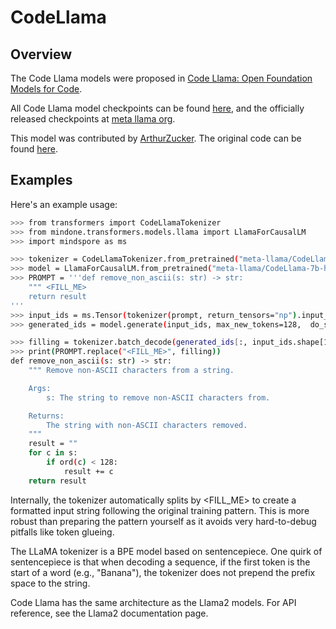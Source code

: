 
# CodeLlama

## Overview

The Code Llama models were proposed in [Code Llama: Open Foundation Models for Code](https://ai.meta.com/research/publications/code-llama-open-foundation-models-for-code/).

All Code Llama model checkpoints can be found [here](https://huggingface.co/models?search=code_llama), and the officially released checkpoints at [meta llama org](https://huggingface.co/meta-llama).

This model was contributed by [ArthurZucker](https://huggingface.co/ArthurZ). The original code can be found [here](https://github.com/facebookresearch/llama).

## Examples

Here's an example usage:

```bash
>>> from transformers import CodeLlamaTokenizer
>>> from mindone.transformers.models.llama import LlamaForCausalLM
>>> import mindspore as ms

>>> tokenizer = CodeLlamaTokenizer.from_pretrained("meta-llama/CodeLlama-7b-hf")
>>> model = LlamaForCausalLM.from_pretrained("meta-llama/CodeLlama-7b-hf", use_flash_attention_2=True, mindspore_dtype=ms.float16) # model weight will be automatically downloaded from huggingface
>>> PROMPT = '''def remove_non_ascii(s: str) -> str:
    """ <FILL_ME>
    return result
'''
>>> input_ids = ms.Tensor(tokenizer(prompt, return_tensors="np").input_ids, ms.int32)
>>> generated_ids = model.generate(input_ids, max_new_tokens=128,  do_sample=False).asnumpy()

>>> filling = tokenizer.batch_decode(generated_ids[:, input_ids.shape[1]:], skip_special_tokens = True)[0]
>>> print(PROMPT.replace("<FILL_ME>", filling))
def remove_non_ascii(s: str) -> str:
    """ Remove non-ASCII characters from a string.

    Args:
        s: The string to remove non-ASCII characters from.

    Returns:
        The string with non-ASCII characters removed.
    """
    result = ""
    for c in s:
        if ord(c) < 128:
            result += c
    return result
```
Internally, the tokenizer automatically splits by <FILL_ME> to create a formatted input string following the original training pattern. This is more robust than preparing the pattern yourself as it avoids very hard-to-debug pitfalls like token glueing.

The LLaMA tokenizer is a BPE model based on sentencepiece. One quirk of sentencepiece is that when decoding a sequence, if the first token is the start of a word (e.g., "Banana"), the tokenizer does not prepend the prefix space to the string.

Code Llama has the same architecture as the Llama2 models. For API reference, see the Llama2 documentation page.
